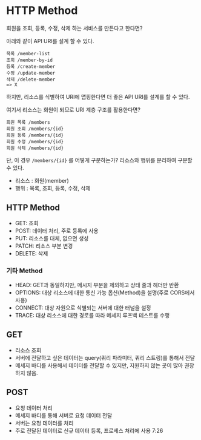 # HTTP Method

회원을 조회, 등록, 수정, 삭제 하는 서비스를 만든다고 한다면?

아래와 같이 API URI를 설계 할 수 있다.
```
목록 /member-list
조회 /member-by-id
등록 /create-member
수정 /update-member
삭제 /delete-member
=> X
```

하지만, 리소스를 식별하여 URI에 맵핑한다면 더 좋은 API URI를 설계를 할 수 있다.

여기서 리소스는 회원이 되므로 URI 계층 구조를 활용한다면?
```
회원 목록 /members
회원 조회 /members/{id}
회원 등록 /members/{id}
회원 수정 /members/{id}
회원 삭제 /members/{id}
```

단, 이 경우 `/members/{id}` 를 어떻게 구분하는가?
리소스와 행위를 분리하여 구분할 수 있다.

- 리소스 : 회원(member)
- 행위 : 목록, 조회, 등록, 수정, 삭제

## HTTP Method

- GET: 조회
- POST: 데이터 처리, 주로 등록에 사용
- PUT: 리소스를 대체, 없으면 생성
- PATCH: 리소스 부분 변경
- DELETE: 삭제

### 기타 Method

- HEAD: GET과 동일하지만, 메시지 부분을 제외하고 상태 줄과 헤더만 반환
- OPTIONS: 대상 리소스에 대한 통신 가능 옵션(Method)을 설명(주로 CORS에서 사용)
- CONNECT: 대상 자원으로 식별되는 서버에 대한 터널을 설정
- TRACE: 대상 리소스에 대한 경로를 따라 메세지 루프백 테스트를 수행

## GET

- 리소스 조회
- 서버에 전달하고 싶은 데이터는 query(쿼리 파라미터, 쿼리 스트링)를 통해서 전달
- 메세지 바디를 사용해서 데이터를 전달할 수 있지만, 지원하지 않는 곳이 많아 권장하지 않음.

## POST

- 요청 데이터 처리
- 메세지 바디를 통해 서버로 요청 데이터 전달
- 서버는 요청 데이터를 처리
- 주로 전달된 데이터로 신규 데이터 등록, 프로세스 처리에 사용 7:26

